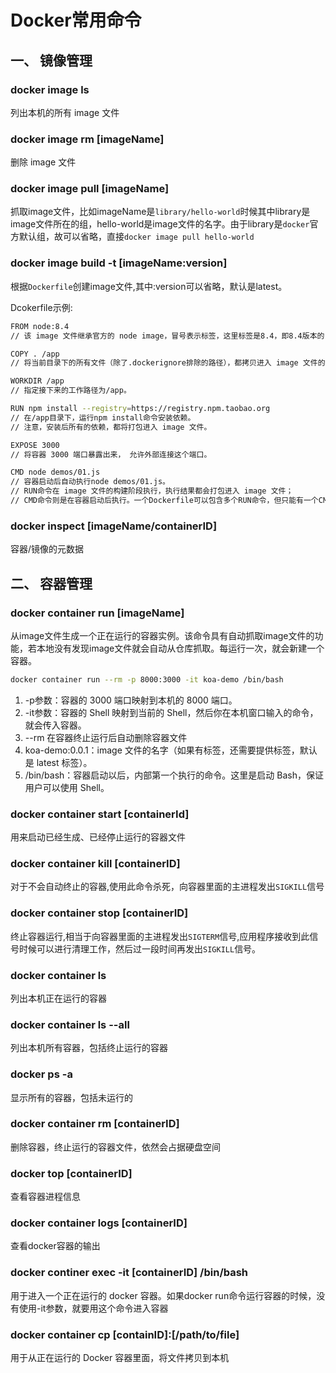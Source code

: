 # Docker常用命令

## 一、 镜像管理
### docker image ls

列出本机的所有 image 文件

### docker image rm [imageName]

删除 image 文件

### docker image pull [imageName]

抓取image文件，比如imageName是`library/hello-world`时候其中library是image文件所在的组，hello-world是image文件的名字。由于library是`docker`官方默认组，故可以省略，直接`docker image pull hello-world`

### docker image build -t [imageName:version] 

根据`Dockerfile`创建image文件,其中:version可以省略，默认是latest。

Dcokerfile示例:
```bash
FROM node:8.4 
// 该 image 文件继承官方的 node image，冒号表示标签，这里标签是8.4，即8.4版本的 node。

COPY . /app 
// 将当前目录下的所有文件（除了.dockerignore排除的路径），都拷贝进入 image 文件的/app目录。

WORKDIR /app 
// 指定接下来的工作路径为/app。 

RUN npm install --registry=https://registry.npm.taobao.org
// 在/app目录下，运行npm install命令安装依赖。
// 注意，安装后所有的依赖，都将打包进入 image 文件。

EXPOSE 3000 
// 将容器 3000 端口暴露出来， 允许外部连接这个端口。

CMD node demos/01.js 
// 容器启动后自动执行node demos/01.js。
// RUN命令在 image 文件的构建阶段执行，执行结果都会打包进入 image 文件；
// CMD命令则是在容器启动后执行。一个Dockerfile可以包含多个RUN命令，但只能有一个CMD命令
```

### docker inspect [imageName/containerID]

容器/镜像的元数据

## 二、 容器管理

### docker container run [imageName] 

从image文件生成一个正在运行的容器实例。该命令具有自动抓取image文件的功能，若本地没有发现image文件就会自动从仓库抓取。每运行一次，就会新建一个容器。

```bash
docker container run --rm -p 8000:3000 -it koa-demo /bin/bash
```

1. -p参数：容器的 3000 端口映射到本机的 8000 端口。
2. -it参数：容器的 Shell 映射到当前的 Shell，然后你在本机窗口输入的命令，就会传入容器。
3. --rm 在容器终止运行后自动删除容器文件
4. koa-demo:0.0.1：image 文件的名字（如果有标签，还需要提供标签，默认是 latest 标签）。
5. /bin/bash：容器启动以后，内部第一个执行的命令。这里是启动 Bash，保证用户可以使用 Shell。


### docker container start [containerId] 

用来启动已经生成、已经停止运行的容器文件


### docker container kill [containerID] 

对于不会自动终止的容器,使用此命令杀死，向容器里面的主进程发出`SIGKILL`信号

### docker container stop [containerID] 

终止容器运行,相当于向容器里面的主进程发出`SIGTERM`信号,应用程序接收到此信号时候可以进行清理工作，然后过一段时间再发出`SIGKILL`信号。

### docker container ls 

列出本机正在运行的容器

### docker container ls --all 

列出本机所有容器，包括终止运行的容器

### docker ps -a

显示所有的容器，包括未运行的

### docker container rm [containerID] 

删除容器，终止运行的容器文件，依然会占据硬盘空间

### docker top [containerID]

查看容器进程信息

### docker container logs [containerID] 

查看docker容器的输出


### docker continer exec -it [containerID] /bin/bash 

用于进入一个正在运行的 docker 容器。如果docker run命令运行容器的时候，没有使用-it参数，就要用这个命令进入容器

### docker container cp [containID]:[/path/to/file] 

用于从正在运行的 Docker 容器里面，将文件拷贝到本机






















